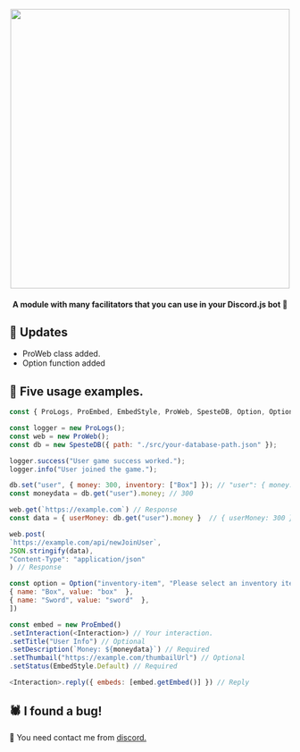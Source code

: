 <p align="center">
  <img src="https://i.hizliresim.com/c0hz8n9.png" width="500px" />
</p>
<h4 align="center" >A module with many facilitators that you can use in your Discord.js bot 🥳</h1>

## 🚀 Updates
- ProWeb class added.
- Option function added

## 🏅 Five usage examples.
```js
const { ProLogs, ProEmbed, EmbedStyle, ProWeb, SpesteDB, Option, OptionType } = require("resthaven");

const logger = new ProLogs();
const web = new ProWeb();
const db = new SpesteDB({ path: "./src/your-database-path.json" });

logger.success("User game success worked.");
logger.info("User joined the game.");

db.set("user", { money: 300, inventory: ["Box"] }); // "user": { money: 300, inventory: ["Box"] }
const moneydata = db.get("user").money; // 300

web.get(`https://example.com`) // Response
const data = { userMoney: db.get("user").money }  // { userMoney: 300 }

web.post(
`https://example.com/api/newJoinUser`,
JSON.stringify(data),
"Content-Type": "application/json"
) // Response

const option = Option("inventory-item", "Please select an inventory item", OptionType.String, choices: [
{ name: "Box", value: "box"  },
{ name: "Sword", value: "sword"  },
])

const embed = new ProEmbed()
.setInteraction(<Interaction>) // Your interaction.
.setTitle("User Info") // Optional
.setDescription(`Money: ${moneydata}`) // Required
.setThumbail("https://example.com/thumbailUrl") // Optional
.setStatus(EmbedStyle.Default) // Required

<Interaction>.reply({ embeds: [embed.getEmbed()] }) // Reply
```

## 🕷️ I found a bug!
📱 You need contact me from
[discord.](https://discord.com/users/788725011955318784)

